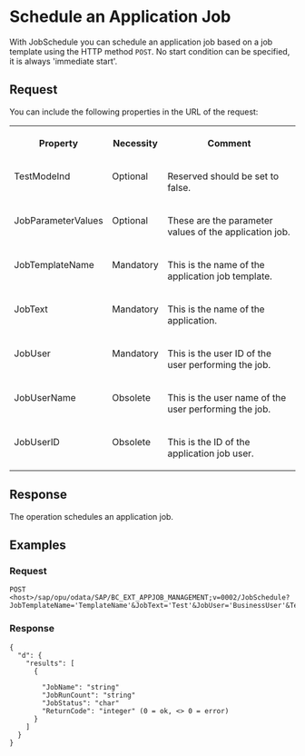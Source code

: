 <!-- loiof2a48b0f4e774562a2ec6a3964a9c7e5 -->

# Schedule an Application Job

With JobSchedule you can schedule an application job based on a job template using the HTTP method `POST`. No start condition can be specified, it is always 'immediate start'.



<a name="loiof2a48b0f4e774562a2ec6a3964a9c7e5__section_jzq_tvt_zhb"/>

## Request

You can include the following properties in the URL of the request:


<table>
<tr>
<th valign="top">

Property

</th>
<th valign="top">

Necessity

</th>
<th valign="top">

Comment

</th>
</tr>
<tr>
<td valign="top">

TestModeInd

</td>
<td valign="top">

Optional

</td>
<td valign="top">

Reserved should be set to false.

</td>
</tr>
<tr>
<td valign="top">

JobParameterValues

</td>
<td valign="top">

Optional

</td>
<td valign="top">

These are the parameter values of the application job.

</td>
</tr>
<tr>
<td valign="top">

JobTemplateName

</td>
<td valign="top">

Mandatory

</td>
<td valign="top">

This is the name of the application job template.

</td>
</tr>
<tr>
<td valign="top">

JobText

</td>
<td valign="top">

Mandatory

</td>
<td valign="top">

This is the name of the application.

</td>
</tr>
<tr>
<td valign="top">

JobUser

</td>
<td valign="top">

Mandatory

</td>
<td valign="top">

This is the user ID of the user performing the job.

</td>
</tr>
<tr>
<td valign="top">

JobUserName

</td>
<td valign="top">

Obsolete

</td>
<td valign="top">

This is the user name of the user performing the job.

</td>
</tr>
<tr>
<td valign="top">

JobUserID

</td>
<td valign="top">

Obsolete

</td>
<td valign="top">

This is the ID of the application job user.

</td>
</tr>
</table>



<a name="loiof2a48b0f4e774562a2ec6a3964a9c7e5__section_ztj_5wt_zhb"/>

## Response

The operation schedules an application job.



<a name="loiof2a48b0f4e774562a2ec6a3964a9c7e5__section_mwv_vwt_zhb"/>

## Examples



### Request

```
POST <host>/sap/opu/odata/SAP/BC_EXT_APPJOB_MANAGEMENT;v=0002/JobSchedule?JobTemplateName='TemplateName'&JobText='Test'&JobUser='BusinessUser'&TestModeInd=false&JobParameterValues=''
```



### Response

```
{
  "d": {
    "results": [
      {

        "JobName": "string"
        "JobRunCount": "string"
        "JobStatus": "char"
        "ReturnCode": "integer" (0 = ok, <> 0 = error)
      }
    ]
  }
}

```

